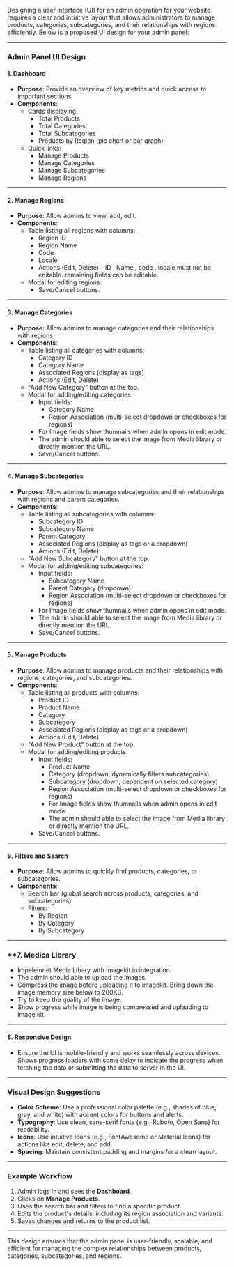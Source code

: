 Designing a user interface (UI) for an admin operation for your website requires a clear and intuitive layout that allows administrators to manage products, categories, subcategories, and their relationships with regions efficiently. Below is a proposed UI design for your admin panel:

---

### **Admin Panel UI Design**

#### **1. Dashboard**
- **Purpose**: Provide an overview of key metrics and quick access to important sections.
- **Components**:
  - Cards displaying:
    - Total Products
    - Total Categories
    - Total Subcategories
    - Products by Region (pie chart or bar graph)
  - Quick links:
    - Manage Products
    - Manage Categories
    - Manage Subcategories
    - Manage Regions

---

#### **2. Manage Regions**
- **Purpose**: Allow admins to view, add, edit.
- **Components**:
  - Table listing all regions with columns:
    - Region ID
    - Region Name
    - Code
    - Locale
    - Actions (Edit, Delete)   - ID , Name , code , locale must not be editable. remaining fields can be editable.
  - Modal for editing regions:
    - Save/Cancel buttons.

---

#### **3. Manage Categories**
- **Purpose**: Allow admins to manage categories and their relationships with regions.
- **Components**:
  - Table listing all categories with columns:
    - Category ID
    - Category Name
    - Associated Regions (display as tags)
    - Actions (Edit, Delete)
  - "Add New Category" button at the top.
  - Modal for adding/editing categories:
    - Input fields:
      - Category Name
      - Region Association (multi-select dropdown or checkboxes for regions)
    - For Image fields show thumnails when admin opens in edit mode.
    - The admin should able to select the image from Media library or directly mention the URL.
    - Save/Cancel buttons.

---

#### **4. Manage Subcategories**
- **Purpose**: Allow admins to manage subcategories and their relationships with regions and parent categories.
- **Components**:
  - Table listing all subcategories with columns:
    - Subcategory ID
    - Subcategory Name
    - Parent Category
    - Associated Regions (display as tags or a dropdown)
    - Actions (Edit, Delete)
  - "Add New Subcategory" button at the top.
  - Modal for adding/editing subcategories:
    - Input fields:
      - Subcategory Name
      - Parent Category (dropdown)
      - Region Association (multi-select dropdown or checkboxes for regions)
     - For Image fields show thumnails when admin opens in edit mode.
    - The admin should able to select the image from Media library or directly mention the URL.
    - Save/Cancel buttons.

---

#### **5. Manage Products**
- **Purpose**: Allow admins to manage products and their relationships with regions, categories, and subcategories.
- **Components**:
  - Table listing all products with columns:
    - Product ID
    - Product Name
    - Category
    - Subcategory
    - Associated Regions (display as tags or a dropdown)
    - Actions (Edit, Delete)
  - "Add New Product" button at the top.
  - Modal for adding/editing products:
    - Input fields:
      - Product Name
      - Category (dropdown, dynamically filters subcategories)
      - Subcategory (dropdown, dependent on selected category)
      - Region Association (multi-select dropdown or checkboxes for regions)
      - For Image fields show thumnails when admin opens in edit mode.
      - The admin should able to select the image from Media library or directly mention the URL.
    - Save/Cancel buttons.

---

#### **6. Filters and Search**
- **Purpose**: Allow admins to quickly find products, categories, or subcategories.
- **Components**:
  - Search bar (global search across products, categories, and subcategories).
  - Filters:
    - By Region
    - By Category
    - By Subcategory

---

### **7. Medica Library
- Impelemnet Media Libary with Imagekit.io integration.
- The admin should able to upload the images.
- Compress the image before uploading it to  imagekit. Bring down the image memory size below to 200KB.
- Try to keep the quality of the image.
- Show progress while image is being compressed and uplaading to image kit.

---

#### **8. Responsive Design**
- Ensure the UI is mobile-friendly and works seamlessly across devices.  Shows progress loaders with some delay to indicate the progress when fetching the data or submitting tha data to server in the UI.

---

### **Visual Design Suggestions**
- **Color Scheme**: Use a professional color palette (e.g., shades of blue, gray, and white) with accent colors for buttons and alerts.
- **Typography**: Use clean, sans-serif fonts (e.g., Roboto, Open Sans) for readability.
- **Icons**: Use intuitive icons (e.g., FontAwesome or Material Icons) for actions like edit, delete, and add.
- **Spacing**: Maintain consistent padding and margins for a clean layout.

---

### **Example Workflow**
1. Admin logs in and sees the **Dashboard**.
2. Clicks on **Manage Products**.
3. Uses the search bar and filters to find a specific product.
4. Edits the product's details, including its region association and variants.
5. Saves changes and returns to the product list.

---

This design ensures that the admin panel is user-friendly, scalable, and efficient for managing the complex relationships between products, categories, subcategories, and regions.
